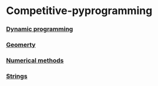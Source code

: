 # Competitive-pyprogramming


### [Dynamic programming](https://github.com/rlog58/competitive-pyprogramming/tree/master/dp "Heading link")

### [Geomerty](https://github.com/rlog58/competitive-pyprogramming/tree/master/geometry "Heading link")

### [Numerical methods](https://github.com/rlog58/competitive-pyprogramming/tree/master/nmethods "Heading link")

### [Strings](https://github.com/rlog58/competitive-pyprogramming/tree/master/strings "Heading link")
